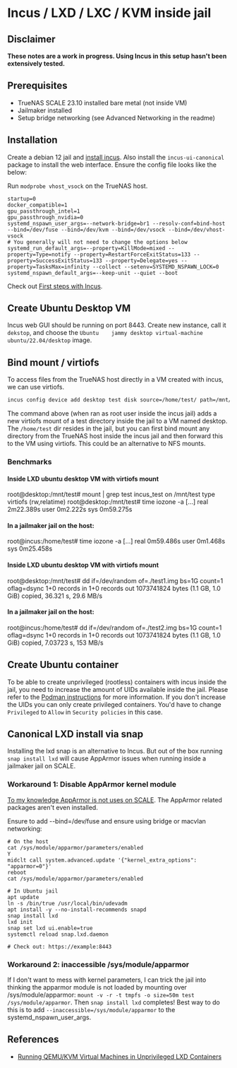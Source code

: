 # Incus / LXD / LXC / KVM inside jail

## Disclaimer

**These notes are a work in progress. Using Incus in this setup hasn't been extensively tested.**

## Prerequisites

- TrueNAS SCALE 23.10 installed bare metal (not inside VM)
- Jailmaker installed
- Setup bridge networking (see Advanced Networking in the readme)

## Installation

Create a debian 12 jail and [install incus](https://github.com/zabbly/incus#installation). Also install the `incus-ui-canonical` package to install the web interface. Ensure the config file looks like the below:

Run `modprobe vhost_vsock` on the TrueNAS host.

```
startup=0
docker_compatible=1
gpu_passthrough_intel=1
gpu_passthrough_nvidia=0
systemd_nspawn_user_args=--network-bridge=br1 --resolv-conf=bind-host --bind=/dev/fuse --bind=/dev/kvm --bind=/dev/vsock --bind=/dev/vhost-vsock
# You generally will not need to change the options below
systemd_run_default_args=--property=KillMode=mixed --property=Type=notify --property=RestartForceExitStatus=133 --property=SuccessExitStatus=133 --property=Delegate=yes --property=TasksMax=infinity --collect --setenv=SYSTEMD_NSPAWN_LOCK=0
systemd_nspawn_default_args=--keep-unit --quiet --boot
```

Check out [First steps with Incus](https://linuxcontainers.org/incus/docs/main/tutorial/first_steps/).

## Create Ubuntu Desktop VM

Incus web GUI should be running on port 8443. Create new instance, call it `dekstop`, and choose the `Ubuntu	jammy desktop virtual-machine ubuntu/22.04/desktop` image.

## Bind mount / virtiofs

To access files from the TrueNAS host directly in a VM created with incus, we can use virtiofs.

```bash
incus config device add desktop test disk source=/home/test/ path=/mnt/test
```

The command above (when ran as root user inside the incus jail) adds a new virtiofs mount of a test directory inside the jail to a VM named desktop. The `/home/test` dir resides in the jail, but you can first bind mount any directory from the TrueNAS host inside the incus jail and then forward this to the VM using virtiofs. This could be an alternative to NFS mounts.

### Benchmarks

#### Inside LXD ubuntu desktop VM with virtiofs mount
root@desktop:/mnt/test# mount | grep test
incus_test on /mnt/test type virtiofs (rw,relatime)
root@desktop:/mnt/test# time iozone -a
[...]
real    2m22.389s
user    0m2.222s
sys     0m59.275s

#### In a jailmaker jail on the host:
root@incus:/home/test# time iozone -a
[...]
real	0m59.486s
user	0m1.468s
sys	0m25.458s

#### Inside LXD ubuntu desktop VM with virtiofs mount
root@desktop:/mnt/test# dd if=/dev/random of=./test1.img bs=1G count=1 oflag=dsync
1+0 records in
1+0 records out
1073741824 bytes (1.1 GB, 1.0 GiB) copied, 36.321 s, 29.6 MB/s

#### In a jailmaker jail on the host:
root@incus:/home/test# dd if=/dev/random of=./test2.img bs=1G count=1 oflag=dsync
1+0 records in
1+0 records out
1073741824 bytes (1.1 GB, 1.0 GiB) copied, 7.03723 s, 153 MB/s

## Create Ubuntu container

To be able to create unprivileged (rootless) containers with incus inside the jail, you need to increase the amount of UIDs available inside the jail. Please refer to the [Podman instructions](rootless_podman_in_rootless_jail.md) for more information. If you don't increase the UIDs you can only create privileged containers. You'd have to change `Privileged` to `Allow` in `Security policies` in this case.

## Canonical LXD install via snap

Installing the lxd snap is an alternative to Incus. But out of the box running `snap install lxd` will cause AppArmor issues when running inside a jailmaker jail on SCALE.

### Workaround 1: Disable AppArmor kernel module

[To my knowledge AppArmor is not uses on SCALE](https://github.com/truenas/charts/pull/428#issuecomment-1113936420). The AppArmor related packages aren't even installed.

Ensure to add --bind=/dev/fuse and ensure using bridge or macvlan networking:

```
# On the host
cat /sys/module/apparmor/parameters/enabled
Y
midclt call system.advanced.update '{"kernel_extra_options": "apparmor=0"}'
reboot
cat /sys/module/apparmor/parameters/enabled

# In Ubuntu jail
apt update
ln -s /bin/true /usr/local/bin/udevadm
apt install -y --no-install-recommends snapd
snap install lxd
lxd init
snap set lxd ui.enable=true
systemctl reload snap.lxd.daemon

# Check out: https://example:8443
```

### Workaround 2: inaccessible /sys/module/apparmor

If I don't want to mess with kernel parameters, I can trick the jail into thinking the apparmor module is not loaded by mounting over /sys/module/apparmor: `mount -v -r -t tmpfs -o size=50m test /sys/module/apparmor`. Then `snap install lxd` completes! Best way to do this is to add `--inaccessible=/sys/module/apparmor` to the systemd_nspawn_user_args.

## References

- [Running QEMU/KVM Virtual Machines in Unprivileged LXD Containers](https://dshcherb.github.io/2017/12/04/qemu-kvm-virtual-machines-in-unprivileged-lxd.html)